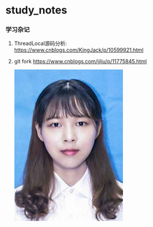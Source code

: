 # study_notes

### 学习杂记

1. ThreadLocal源码分析: https://www.cnblogs.com/KingJack/p/10599921.html

2. git fork https://www.cnblogs.com/jjliu/p/11775845.html

   ![u=3553430215,1898467922&fm=26&gp=0](https://github.com/cuckooYang/islife_notes/blob/master/img/%E6%8A%A5%E5%90%8D%E7%85%A7%E7%89%87.jpg?raw=true)


